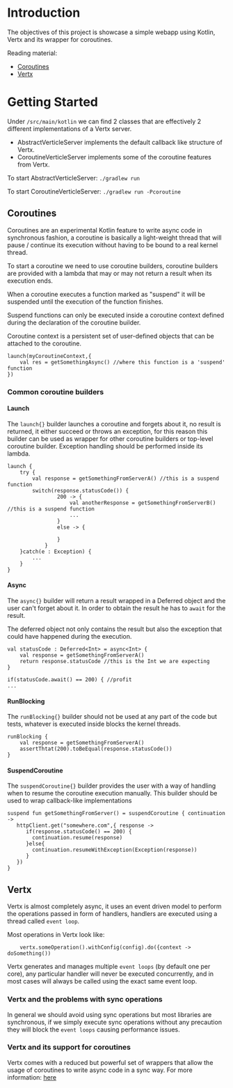 # Introduction

The objectives of this project is showcase a simple webapp using Kotlin, Vertx and its wrapper for coroutines.

Reading material:
* [Coroutines](https://github.com/Kotlin/kotlin-coroutines/blob/master/kotlin-coroutines-informal.md#coroutines-overview)
* [Vertx](http://vertx.io/docs/vertx-core/kotlin/)

# Getting Started

Under `/src/main/kotlin` we can find 2 classes that are effectively 2 different implementations of a Vertx server.
* AbstractVerticleServer implements the default callback like structure of Vertx.
* CoroutineVerticleServer implements some of the coroutine features from Vertx.

To start AbstractVerticleServer: `./gradlew run`

To start CoroutineVerticleServer: `./gradlew run -Pcoroutine`

## Coroutines

Coroutines are an experimental Kotlin feature to write async code in synchronous fashion, a coroutine is basically
a light-weight thread that will pause / continue its execution without having to be bound to a real kernel thread.

To start a coroutine we need to use coroutine builders, coroutine builders are provided with a lambda that may
or may not return a result when its execution ends.

When a coroutine executes a function marked as "suspend" it will be suspended until the execution of the function
finishes.

Suspend functions can only be executed inside a coroutine context defined during the declaration of the coroutine builder.

Coroutine context is a persistent set of user-defined objects that can be attached to the coroutine.

```
launch(myCoroutineContext,{
    val res = getSomethingAsync() //where this function is a 'suspend' function
})
```

### Common coroutine builders

#### Launch
The `launch{}` builder launches a coroutine and forgets about it, no result is returned, it either succeed or throws an exception,
for this reason this builder can be used as wrapper for other coroutine builders or top-level coroutine builder.
Exception handling should be performed inside its lambda.
```
launch {
    try {
        val response = getSomethingFromServerA() //this is a suspend function
        switch(response.statusCode()) {
                200 -> {
                    val anotherResponse = getSomethingFromServerB() //this is a suspend function
                    ...
                }
                else -> {

                }
            }
    }catch(e : Exception) {
        ...
    }
}
```

#### Async
The `async{}` builder will return a result wrapped in a Deferred object and the user can't forget about it. In order to obtain the
result he has to `await` for the result.

The deferred object not only contains the result but also the exception that could have happened during the execution.

```
val statusCode : Deferred<Int> = async<Int> {
    val response = getSomethingFromServerA()
    return response.statusCode //this is the Int we are expecting
}

if(statusCode.await() == 200) { //profit
...
```

#### RunBlocking
The `runBlocking{}` builder should not be used at any part of the code but tests, whatever is executed inside blocks the kernel threads.

```
runBlocking {
    val response = getSomethingFromServerA()
    assertThtat(200).toBeEqual(response.statusCode())
}
```

#### SuspendCoroutine
The `suspendCoroutine{}` builder provides the user with a way of handling when to resume the coroutine execution manually. This
builder should be used to wrap callback-like implementations

```
suspend fun getSomethingFromServer() = suspendCoroutine { continuation ->
   httpClient.get("somewhere.com",{ response ->
      if(response.statusCode() == 200) {
        continuation.resume(response)
      }else{
        continuation.resumeWithException(Exception(response))
      }
   })
}
```

## Vertx

Vertx is almost completely async, it uses an event driven model to perform the operations passed in form of handlers, handlers
are executed using a thread called `event loop`.


Most operations in Vertx look like:
```
    vertx.someOperation().withConfig(config).do({context -> doSomething())
```

Vertx generates and manages multiple `event loops` (by default one per core), any particular handler will never be executed
concurrently, and in most cases will always be called using the exact same event loop.

### Vertx and the problems with sync operations
In general we should avoid using sync operations but most libraries are synchronous, if we simply execute
sync operations without any precaution they will block the `event loops` causing performance issues.

### Vertx and its support for coroutines
Vertx comes with a reduced but powerful set of wrappers that allow the usage of coroutines to write async code in a sync way.
For more information: [here](http://vertx.io/docs/vertx-lang-kotlin-coroutines/kotlin/)